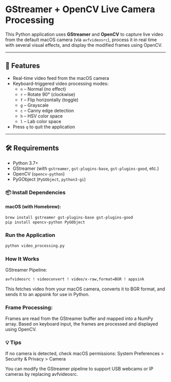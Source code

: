 

# GStreamer + OpenCV Live Camera Processing

This Python application uses **GStreamer** and **OpenCV** to capture live video from the default macOS camera (via `avfvideosrc`), process it in real time with several visual effects, and display the modified frames using OpenCV.

---

## 🔧 Features

- Real-time video feed from the macOS camera
- Keyboard-triggered video processing modes:
  - `n` – Normal (no effect)
  - `r` – Rotate 90° (clockwise)
  - `f` – Flip horizontally (toggle)
  - `g` – Grayscale
  - `c` – Canny edge detection
  - `h` – HSV color space
  - `l` – Lab color space
- Press `q` to quit the application

---

## 🛠 Requirements

- Python 3.7+
- GStreamer (with `gstreamer`, `gst-plugins-base`, `gst-plugins-good`, etc.)
- OpenCV (`opencv-python`)
- PyGObject (`PyGObject`, `python3-gi`)

### 📦 Install Dependencies

#### macOS (with Homebrew):
```bash
brew install gstreamer gst-plugins-base gst-plugins-good
pip install opencv-python PyGObject
```
### Run the Application
```bash
python video_processing.py
```

### How It Works
GStreamer Pipeline:

```bash
avfvideosrc ! videoconvert ! video/x-raw,format=BGR ! appsink
```

This fetches video from your macOS camera, converts it to BGR format, and sends it to an appsink for use in Python.

### Frame Processing:
Frames are read from the GStreamer buffer and mapped into a NumPy array. Based on keyboard input, the frames are processed and displayed using OpenCV.

### 💡 Tips
If no camera is detected, check macOS permissions:
System Preferences > Security & Privacy > Camera

You can modify the GStreamer pipeline to support USB webcams or IP cameras by replacing avfvideosrc.


